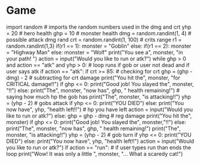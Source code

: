 # Game
import random # imports the random numbers used in the dmg and crt
yhp = 20  # hero health
ghp = 10  # monster health
dmg = random.randint(1, 4)           # possible attack dmg rand
crt = random.randint(1, 100) # crits range
r1 = random.randint(1,3)
if(r1 == 1):
  monster = "Goblin"
else:
    if(r1 == 2):
    monster = "Highway Man"
    else:
      monster = "Wolf"
print("You see a", monster, "in your path! ")
action = input("Would you like to run or atk?")
while ghp > 0 and action == "atk" and yhp > 0: # loop runs if gob or user not dead and if user says atk
    if action == "atk":
        if crt >= 85:  # checking for crt
            ghp = (ghp - dmg) - 2  # subtracting for crt damage
            print("You hit the", monster, "for CRITICAL damage!!")
            if ghp <= 0:
                print("Good job! You slayed the", monster, "!!")
            else:
                print("The", monster, "now has", ghp, " health remaining!")          # saying how much hp the gob has
                print("The", monster, "is attacking!!")
                yhp = (yhp - 2)                                            # gobs attack
                if yhp <= 0:
                    print("YOU DIED")
                else:
                    print("You now have", yhp, "health left!!")                 # hp you have left
                    action = input("Would you like to run or atk?")
        else:
            ghp = ghp - dmg      # reg damage
            print("You hit the", monster)
            if ghp <= 0:
                print("Good job! You slayed the", monster,"!!")
            else:
                print("The", monster, "now has", ghp, " health remaining!")
                print("The", monster, "is attacking!!")
                yhp = (yhp - 2)                              # gob turn
                if yhp <= 0:
                    print("YOU DIED")
                else:
                    print("You now have", yhp, "health left!!")
                    action = input("Would you like to run or atk?")
if action == "run":    # if user types run than ends the loop
    print("Wow! It was only a little ", monster, "... What a scaredy cat!")
